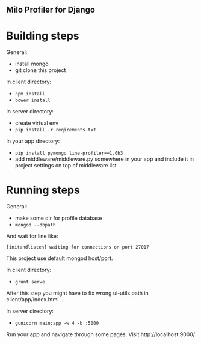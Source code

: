 
Milo Profiler for Django
---

Building steps
===

General:

* install mongo
* git clone this project

In client directory:

* ```npm install```
* ```bower install```

In server directory:

* create virtual env
* ```pip install -r reqirements.txt```

In your app directory:

* ```pip install pymongo line-profiler==1.0b3```
* add middleware/middleware.py somewhere in your app and include it in project settings on top of middleware list

Running steps
===

General:

* make some dir for profile database
* ```mongod --dbpath .```

And wait for line like:

```[initandlisten] waiting for connections on port 27017```

This project use default mongod host/port.

In client directory:

* ```grunt serve```

After this step you might have to fix wrong ui-utils path in client/app/index.html ...

In server directory:

* ```gunicorn main:app -w 4 -b :5000```

Run your app and navigate through some pages.
Visit http://localhost:9000/
